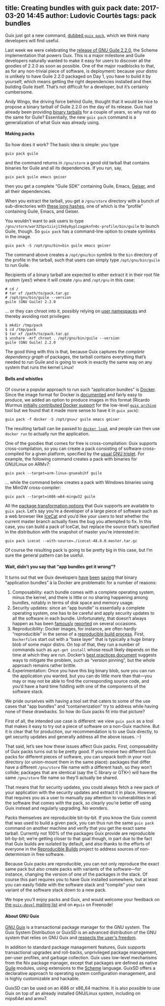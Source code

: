 title: Creating bundles with guix pack
date: 2017-03-20 14:45
author: Ludovic Courtès
tags: pack bundles
---
Guix just got a new command,
[dubbed `guix pack`](https://lists.gnu.org/archive/html/guix-devel/2017-03/msg00322.html),
which we think many developers will find useful.

Last week we were celebrating the
[release of GNU Guile 2.2.0](https://www.gnu.org/software/guile/news/gnu-guile-220-released.html),
the Scheme implementation that powers Guix.  This is a major milestone
and Guile developers naturally wanted to make it easy for users to
discover all the goodies of 2.2.0 as soon as possible.  One of the major
roadblocks to that, as for any non-trivial piece of software, is
deployment: because your distro is unlikely to have Guile 2.2.0 packaged
on Day 1, you have to build it by yourself, which means getting the
right dependencies installed and then building Guile itself.  That’s not
difficult for a developer, but it’s certainly cumbersome.

Andy Wingo, the driving force behind Guile, thought that it would be
nice to propose a binary tarball of Guile 2.2.0 on the day of its
release.  Guix had already been providing
[binary tarballs](https://www.gnu.org/software/guix/manual/html_node/Binary-Installation.html)
for a couple of years, so why not do the same for Guile?  Essentially,
the new `guix pack` command is a generalization of what Guix was already
using.

#### Making packs

So how does it work?  The basic idea is simple: you type

```
guix pack guile
```

and the command returns in `/gnu/store` a good old tarball that
contains binaries for Guile and all its dependencies.  If you run, say,

```
guix pack guile emacs geiser
```

then you get a complete “Guile SDK” containing Guile, Emacs,
[Geiser](http://nongnu.org/geiser), and all their dependencies.

When you extract the tarball, you get a `/gnu/store` directory with a
bunch of sub-directories with
[these long hashes](https://www.gnu.org/software/guix/manual/html_node/Features.html),
one of which is the “profile” containing Guile, Emacs, and Geiser.

You wouldn’t want to ask users to type
`/gnu/store/war325pv1iixj13k6y8yplzagpknfn0c-profile/bin/guile` to
launch Guile, though.  So `guix pack` has a command-line option to
create symlinks in the image.

```
guix pack -S /opt/gnu/bin=bin guile emacs geiser
```

The command above creates a `/opt/gnu/bin` symlink to the `bin`
directory of the profile in the tarball, such that users can simply type
`/opt/gnu/bin/guile` to run Guile.

Recipients of a binary tarball are expected to either extract it in
their root file system (yes!) where it will create `/gnu` and `/opt/gnu`
in this case:

```
# cd /
# tar xf /path/to/pack.tar.gz
# /opt/gnu/bin/guile --version
guile (GNU Guile) 2.2.0
```

… or they can chroot into it, possibly relying on
[user namespaces](http://man7.org/linux/man-pages/man7/user_namespaces.7.html)
and thereby avoiding root privileges:

```
$ mkdir /tmp/pack
$ cd /tmp/pack
$ tar xf /path/to/pack.tar.gz
$ unshare -mrf chroot . /opt/gnu/bin/guile --version
guile (GNU Guile) 2.2.0
```

The good thing with this is that, because Guix captures the _complete
dependency graph_ of packages, the tarball contains everything that’s
needed to run Guile and is going to work in exactly the same way on any
system that runs the kernel Linux!

#### Bells and whistles

Of course a popular approach to run such “application bundles” is
[Docker](https://www.docker.com).  Since the image format for Docker is
[documented](https://github.com/docker/docker/blob/master/image/spec/v1.2.md)
and fairly easy to produce, we added an option to produce images in this
format (Ricardo Wurmus
[initially contributed Docker support](https://lists.gnu.org/archive/html/guix-devel/2017-01/msg00188.html)
for the low-level
[`guix archive`](https://www.gnu.org/software/guix/manual/html_node/Invoking-guix-archive.html)
tool but we found that it made more sense to have it in `guix pack`):

```
guix pack -f docker -S /opt/gnu=/ guile emacs geiser
```

The resulting tarball can be passed to
[`docker load`](https://docs.docker.com/engine/reference/commandline/load/),
and people can then use `docker run` to actually run the application.

One of the goodies that comes for free is cross-compilation: Guix
supports cross-compilation, so you can create a pack consisting of
software cross-compiled for a given platform, specified by the
[usual GNU triplet](https://www.gnu.org/savannah-checkouts/gnu/autoconf/manual/autoconf-2.69/html_node/Specifying-Target-Triplets.html).
For example, the following command creates a pack with binaries for
GNU/Linux on ARMv7:

```
guix pack --target=arm-linux-gnueabihf guile
```

… while the command below creates a pack with Windows binaries using the
MinGW cross-compiler:

```
guix pack --target=i686-w64-mingw32 guile
```

All the
[package transformation options](https://www.gnu.org/software/guix/manual/html_node/Package-Transformation-Options.html)
that Guix supports are available to `guix pack`.  Let’s say you’re a
developer of a large piece of software such as a web browser like
[IceCat](https://gnu.org/s/gnuzilla) and you’d like your users to test
whether the current master branch actually fixes the bug you attempted
to fix.  In this case, you can build a pack of IceCat, but replace the
source that’s specified in the distribution with the snapshot of master
you’re interested in:

```
guix pack icecat --with-source=./icecat-48.8.0.master.tar.gz
```

Of course the resulting pack is going to be pretty big in this case, but
I’m sure the general pattern can be useful.

#### Wait, didn’t you say that “app bundles get it wrong”?

It turns out that we Guix developers
[have](https://archive.fosdem.org/2016/schedule/event/deployments_with_gnu_guix/)
[been](https://arxiv.org/abs/1506.02822)
[saying](https://fosdem.org/2017/schedule/event/hpc_deployment_guix/)
that binary “application bundles” à la Docker are problematic for a
number of reasons:

  1. Composability: each bundle comes with a complete operating system,
     minus the kernel, and there is little or no sharing happening among
     bundles, notably in terms of disk space and memory usage.
  2. Security updates: since an “app bundle” is essentially a complete
     operating system, one has to be careful and apply security updates
     to all the software in each bundle.  Unfortunately, that doesn’t
     always happen as has been
     [famously](http://www.vitavonni.de/blog/201503/2015031201-the-sad-state-of-sysadmin-in-the-age-of-containers.html)
     [reported](https://www.infoq.com/news/2015/05/Docker-Image-Vulnerabilities)
     on several occasions.
  3. Reproducibility: Docker images, for instance, are often hardly
     “reproducible” in the sense of a
     [reproducible build process](https://reproducible-builds.org/docs/definition/).
     First, `Dockerfile`s start out with a “base layer” that is
     typically a huge binary blob of some major distro.  On top of that,
     they run a number of commands such as `apt-get install` whose
     result likely depends on the time at which they are run.  Docker’s
     [best practices document](https://docs.docker.com/engine/userguide/eng-image/dockerfile_best-practices/)
     suggests ways to mitigate the problem, such as “version pinning”,
     but the whole approach remains rather brittle.
  4. Experimentation: Once you have this big binary blob, sure you can
     run the application you wanted, but you can do little more than
     that—you may or may not be able to find the corresponding source
     code, and you’d have a hard time fiddling with one of the
     components of the software stack.
  
We pride ourselves with having a tool set that caters to some of the use
cases that “app bundles” and “containerization” try to address while
having none of these drawbacks.  So how do Guix packs fit into that
picture?

First of all, the intended use case is different: we view `guix pack` as
a tool that makes it easy to try out a piece of software on a non-Guix
machine.  But it is clear that for production, our recommendation is to
use Guix directly, to get security updates and generally address all the
above issues.  :-)

That said, let’s see how these issues affect Guix packs.  First,
composability of Guix packs turns out to be pretty good.  If you receive
two different Guix packs for different pieces of software, you can
unpack both in your root directory (or union-mount them in the same
place): packages that differ have a different `/gnu/store` file name
with a different hash, so they won’t collide; packages that are
identical (say the C library or GTK+) will have the same `/gnu/store`
file name so they’ll actually be shared.

That means that for security updates, you could always fetch a new pack
of your application with the security updates and extract it in place.
However, that requires you as a user to manually pay attention to
vulnerabilities in all the software that comes with the pack, so clearly
you’re better off using Guix instead and regularly upgrading.  No
wonders.

Packs themselves are reproducible bit-by-bit.  If you know the Guix
commit that was used to build a given pack, you can thus run the same
`guix pack` command on another machine and verify that you get the exact
same tarball.  Currently not 100% of the packages Guix provide are
reproducible bit-by-bit; we’re getting closer to that goal though, in
part due to the fact that Guix builds are isolated by default, and also
thanks to the efforts of everyone in the
[Reproducible Builds](https://reproducible-builds.org) project to
address sources of non-determinism in free software.

Because Guix packs are reproducible, you can not only reproduce the
exact same pack but also create packs with variants of the software—for
instance, changing the version of one of the packages in the stack.  Of
course this part requires you to have Guix installed somewhere, but at
least you can easily fiddle with the software stack and “compile” your
own variant of the software stack down to a new pack.

We hope you’ll enjoy packs and Guix, and would welcome your feedback on
[the `guix-devel` mailing list](https://www.gnu.org/software/guix/about/#contact)
and on `#guix` on Freenode!


#### About GNU Guix

[GNU Guix](https://www.gnu.org/software/guix) is a transactional package
manager for the GNU system.  The Guix System Distribution or GuixSD is
an advanced distribution of the GNU system that relies on GNU Guix and
[respects the user's
freedom](https://www.gnu.org/distros/free-system-distribution-guidelines.html).

In addition to standard package management features, Guix supports
transactional upgrades and roll-backs, unprivileged package management,
per-user profiles, and garbage collection.  Guix uses low-level
mechanisms from the Nix package manager, except that packages are
defined as native [Guile](https://www.gnu.org/software/guile) modules,
using extensions to the [Scheme](http://schemers.org) language.  GuixSD
offers a declarative approach to operating system configuration
management, and is highly customizable and hackable.

GuixSD can be used on an i686 or x86_64 machine.  It is also possible to
use Guix on top of an already installed GNU/Linux system, including on
mips64el and armv7.
